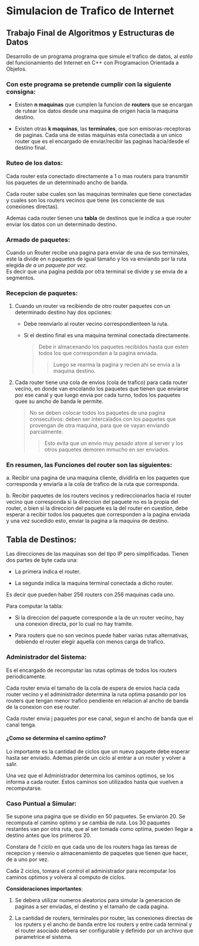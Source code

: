 # **Simulacion de Trafico de Internet**   

## Trabajo Final de Algoritmos y Estructuras de Datos   

Desarrollo de un programa programa que simule el trafico de datos, al *estilo* del funcionamiento del Internet en C++ con Programacion Orientada a Objetos.    

### Con este programa se pretende cumplir con la siguiente **consigna**:  


- Existen **n maquinas** que cumplen la funcion de **routers** que se encargan de rutear los datos desde una maquina de origen hacia la maquina destino.
  
- Existen otras **k maquinas**, las **terminales**, que son emisoras-receptoras de paginas. Cada una de estas maquinas esta conectada a un unico router que es el encargado de enviar/recibir las paginas hacia/desde el destino final.  

### **Ruteo de los datos**: 

Cada router esta conectado directamente a 1 o mas routers para transmitir los paquetes de un determinado ancho de banda.   

Cada router sabe cuales son las maquinas terminales que tiene conectadas y cuales son los routers vecinos que tiene (es consciente de sus conexiones directas).  

Ademas cada router tienen una **tabla** de destinos que le indica a que router enviar los datos con un determinado destino.  

### **Armado de paquetes**:  

Cuando un Router recibe una pagina para enviar de una de sus terminales, este la divide en n paquetes de igual tamaño y los va enviando por la ruta elegida *de a un paquete por vez.*  
Es decir que una pagina pedida por otra terminal se divide y se envia de a segmentos.  

### **Recepcion de paquetes**:    

1. Cuando un router va recibiendo de otro router paquetes con un determinado destino hay dos opciones:  
   
   - Debe reenviarlo al router vecino correspondienteen la ruta.
     
   - Si el destino final es una maquina terminal conectada directamente.    
       
      > Debe ir almacenando los paquetes recibidos hasta que esten todos los que correspondan a la pagina enviada.
      >
      > > Luego se rearma la pagina y recien ahi se envia a la maquina destino.  

2. Cada router tiene una cola de envios (cola de trafico) para cada router vecino, en donde van encolando los paquetes que tienen que enviarse por ese canal y que luego  envia por cada turno, todos los paquetes quee su ancho de banda le permite.  

   >No se deben colocar todos los paquetes de una pagina consecutivos: deben ser intercalados con los paquetes que provengan de otra maquina, para que se vayan enviando parcialmente.
   >
   >>Esto evita que un envio muy pesado atore al server y los otros paquetes demoren mmucho en ser enviados.

### En resumen, las **Funciones del router** son las siguientes:

  a. Recibir una pagina de una maquina cliente, dividirla en los paquetes que corresponda y enviarla a la cola de trafico de la ruta que corresponda.  

  b.  Recibir paquetes de los routers vecinos y redireccionarlos hacia el router vecino que corresponda si la direccion del paquete no es la propia del router, o bien si la direccion del paquete es la del router en cuestion, debe esperar a recibir todos los paquetes que corresponden a la pagina enviada y una vez sucedido esto, enviar la pagina a la maquina de destino.  

## Tabla de Destinos:  

Las direcciones de las maquinas son del tipo IP pero simplificadas. Tienen dos partes de byte cada una: 

  - La primera indica el router.  

  - La segunda indica la maquina terminal conectada a dicho router.  

Es decir que pueden haber 256 routers con 256 maquinas cada uno.  

Para computar la tabla:

  - Si la direccion del paquete corresponde a la de un router vecino, hay una conexion directa, por lo cual no hay tramite.  

  - Para routers que no son vecinos puede haber varias rutas alternativas, debiendo el router elegir aquella con menos carga de trafico.  

### **Administrador del Sistema**:  

Es el encargado de recomputar las rutas optimas de todos los routers periodicamente.  

Cada router envia el tamaño de la cola de espera de envios hacia cada router vecino y el administrador determina la ruta optima pasando por los routers que tengan menor trafico pendiente en relacion al ancho de banda de la conexion con ese router.  

Cada router envia j paquetes por ese canal, segun el ancho de banda que el canal tenga.  

#### **¿Como se determina el camino optimo?**  

Lo importante es la cantidad de ciclos que un nuevo paquete debe esperar hasta ser enviado. Ademas pierde un ciclo al entrar a un router y volver a salir.  

Una vez que el Administrador determina los caminos optimos, se los informa a cada router. Estos caminos son utilizados hasta que vuelven a recomputarse.  

### Caso Puntual a Simular:  

Se supone una pagina que se dividio en 50 paquetes. Se enviaron 20. Se recomputa el camino optimo y se cambia de ruta. Los 30 paquetes restantes van por otra ruta, que al ser tomada como optima, pueden llegar a destino antes que los primeros 20.  

Constara de *1 ciclo* en que cada uno de los routers haga las tareas de recepcion y reenvio o almacenamiento de paquetes que tienen que hacer, de a uno por vez.  

Cada 2 ciclos, tomara el control el administrador para recomputar los caminos optimos y volvera al computo de ciclos.  

**Consideraciones importantes**:  

1. Se debera utilizar numeros aleatorios para simular la generacion de paginas a ser enviadas, el destino y el tamaño de cada pagina.

2. La cantidad de routers, terminales por router, las conexiones directas de los rputers y el ancho de banda entre los routers y entre cada terminal y el router asociado debera ser configurable y definido por un archivo que parametrice el sistema.



